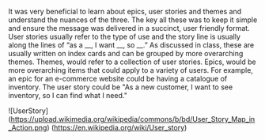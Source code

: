 It was very beneficial to learn about epics, user stories and themes and understand the nuances of the three. The key all these
was to keep it simple and ensure the message was delivered in a succinct, user friendly format. User stories usually refer to 
the type of use and the story line is usually along the lines of “as a __, I want __, so __.” As discussed in class, these are 
usually written on index cards and can be grouped by more overarching themes. Themes, would refer to a collection of user 
stories. Epics, would be more overarching items that could apply to a variety of users. For example, an epic for an e-commerce 
website could be having a catalogue of inventory. The user story could be "As a new customer, I want to see inventory, so I can 
find what I need." 

![UserStory] (https://upload.wikimedia.org/wikipedia/commons/b/bd/User_Story_Map_in_Action.png)
(https://en.wikipedia.org/wiki/User_story)

